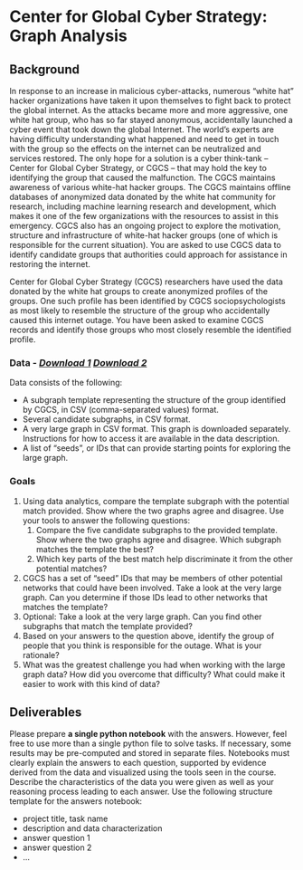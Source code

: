 # Center for Global Cyber Strategy: Graph Analysis
## Background
In response to an increase in malicious cyber-attacks, numerous “white hat” hacker organizations have taken it upon themselves to fight back to protect the global internet. As the attacks became more and more aggressive, one white hat group, who has so far stayed anonymous, accidentally launched a cyber event that took down the global Internet. The world’s experts are having difficulty understanding what happened and need to get in touch with the group so the effects on the internet can be neutralized and services restored. The only hope for a solution is a cyber think-tank – Center for Global Cyber Strategy, or CGCS – that may hold the key to identifying the group that caused the malfunction. The CGCS maintains awareness of various white-hat hacker groups. The CGCS maintains offline databases of anonymized data donated by the white hat community for research, including machine learning research and development, which makes it one of the few organizations with the resources to assist in this emergency. CGCS also has an ongoing project to explore the motivation, structure and infrastructure of white-hat hacker groups (one of which is responsible for the current situation). You are asked to use CGCS data to identify candidate groups that authorities could approach for assistance in restoring the internet.

Center for Global Cyber Strategy (CGCS) researchers have used the data donated by the white hat groups to create anonymized profiles of the groups. One such profile has been identified by CGCS sociopsychologists as most likely to resemble the structure of the group who accidentally caused this internet outage. You have been asked to examine CGCS records and identify those groups who most closely resemble the identified profile.

### Data - *[Download 1](https://drive.google.com/file/d/1usvyFOpyDi0UD9OvYu2MaLbKICK8WLIa/view)* *[Download 2](https://github.com/emmanueliarussi/DataScienceCapstone/raw/master/7_FinalProjects/CenterGlobalCyberStrategyGraphAnalysis/metadata.zip)*

Data consists of the following:

- A subgraph template representing the structure of the group identified by CGCS, in CSV (comma-separated values) format.
- Several candidate subgraphs, in CSV format.
- A very large graph in CSV format. This graph is downloaded separately. Instructions for how to access it are available in the data description.
- A list of “seeds”, or IDs that can provide starting points for exploring the large graph.


### Goals
1. Using data analytics, compare the template subgraph with the potential match provided. Show where the two graphs agree and disagree. Use your tools to answer the following questions:
    1. Compare the five candidate subgraphs to the provided template. Show where the two graphs agree and disagree. Which subgraph matches the template the best?
    2. Which key parts of the best match help discriminate it from the other potential matches?
2. CGCS has a set of “seed” IDs that may be members of other potential networks that could have been involved. Take a look at the very large graph. Can you determine if those IDs lead to other networks that matches the template? 
3. Optional: Take a look at the very large graph. Can you find other subgraphs that match the template provided? 
4. Based on your answers to the question above, identify the group of people that you think is responsible for the outage. What is your rationale? 
5. What was the greatest challenge you had when working with the large graph data? How did you overcome that difficulty? What could make it easier to work with this kind of data?

## Deliverables

Please prepare __a single python notebook__ with the answers. However, feel free to use more than a single python file to solve tasks. If necessary, some results may be pre-computed and stored in separate files. Notebooks must clearly explain the answers to each question, supported by evidence derived from the data and visualized using the tools seen in the course. Describe the characteristics of the data you were given as well as your reasoning process leading to each answer. Use the following structure template for the answers notebook:

- project title, task name
- description and data characterization 
- answer question 1
- answer question 2
- ...
